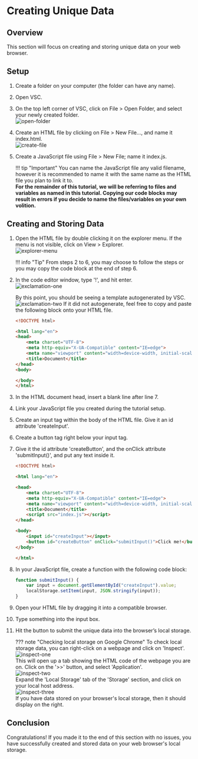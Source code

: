 
# Creating Unique Data

## Overview

This section will focus on creating and storing unique data on your web browser.

## Setup

1. Create a folder on your computer (the folder can have any name).
2. Open VSC.
3. On the top left corner of VSC, click on File > Open Folder, and select your newly created folder.
    <br> ![open-folder](/images/creating/open-folder.png)

4. Create an HTML file by clicking on File > New File..., and name it index.html.
    <br> ![create-file](/images/creating/create-file.png)

5. Create a JavaScript file using File > New File; name it index.js.

    !!! tip "Important"
        You can name the JavaScript file any valid filename, however it is recommended to name it with the same name as the HTML file you plan to link it to. <br>
        **For the remainder of this tutorial, we will be referring to files and variables as named in this tutorial. Copying our code blocks may result in errors if you decide to name the files/variables on your own volition.**

## Creating and Storing Data

1. Open the HTML file by double clicking it on the explorer menu. If the menu is not visible, click on View > Explorer.
    <br> ![explorer-menu](/images/creating/explorer-menu.png)

    !!! info "Tip"
        From steps 2 to 6, you may choose to follow the steps or you may copy the code block at the end of step 6.

2. In the code editor window, type '!', and hit enter.
    <br> ![exclamation-one](/images/creating/exclamation-1.png)

    By this point, you should be seeing a template autogenerated by VSC.
    <br> ![exclamation-two](/images/creating/exclamation-2.png)
    If it did not autogenerate, feel free to copy and paste the following block onto your HTML file.

    ```html
    <!DOCTYPE html>

    <html lang="en">
    <head>
        <meta charset="UTF-8">
        <meta http-equiv="X-UA-Compatible" content="IE=edge">
        <meta name="viewport" content="width=device-width, initial-scale=1.0">
        <title>Document</title>
    </head>
    <body>

    </body>
    </html>
    ```

3. In the HTML document head, insert a blank line after line 7.
4. Link your JavaScript file you created during the tutorial setup.
5. Create an input tag within the body of the HTML file. Give it an id attribute 'createInput'.
6. Create a button tag right below your input tag.

7. Give it the id attribute 'createButton', and the onClick attribute 'submitInput()', and put any text inside it.

    ```html
    <!DOCTYPE html>

    <html lang="en">

    <head>
        <meta charset="UTF-8">
        <meta http-equiv="X-UA-Compatible" content="IE=edge">
        <meta name="viewport" content="width=device-width, initial-scale=1.0">
        <title>Document</title>
        <script src="index.js"></script>
    </head>

    <body>
        <input id="createInput"></input>
        <button id="createButton" onClick="submitInput()">Click me!</button>
    </body>

    </html>
    ```

8. In your JavaScript file, create a function with the following code block:

    ```js
    function submitInput() {
        var input = document.getElementById("createInput").value;
        localStorage.setItem(input, JSON.stringify(input));
    }
    ```

9. Open your HTML file by dragging it into a compatible browser.
10. Type something into the input box.
11. Hit the button to submit the unique data into the browser’s local storage.

    ??? note "Checking local storage on Google Chrome"
        To check local storage data, you can right-click on a webpage and click on 'Inspect'.
        <br> ![inspect-one](/images/creating/inspect-1.png)
        <br> This will open up a tab showing the HTML code of the webpage you are on. Click on the '>>' button, and select 'Application'.
        <br> ![inspect-two](/images/creating/inspect-2.png)
        <br> Expand the 'Local Storage' tab of the 'Storage' section, and click on your local host address.
        <br> ![inspect-three](/images/creating/inspect-3.png)
        <br> If you have data stored on your browser's local storage, then it should display on the right.

## Conclusion

Congratulations! If you made it to the end of this section with no issues, you have successfully created and stored data on your web browser's local storage.
